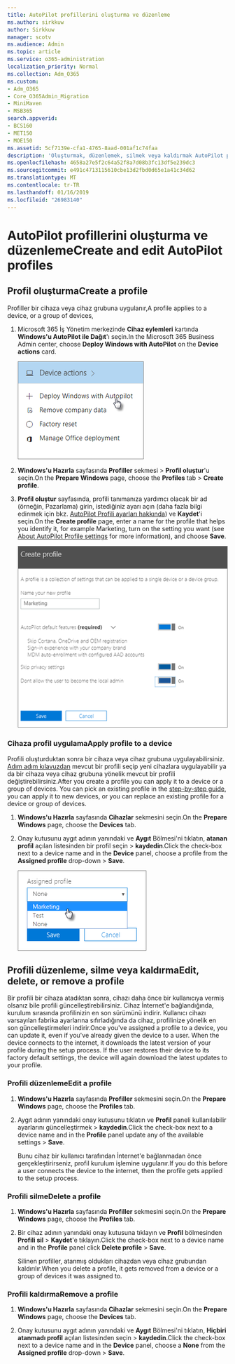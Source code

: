 ```yaml
---
title: AutoPilot profillerini oluşturma ve düzenleme
ms.author: sirkkuw
author: Sirkkuw
manager: scotv
ms.audience: Admin
ms.topic: article
ms.service: o365-administration
localization_priority: Normal
ms.collection: Adm_O365
ms.custom:
- Adm_O365
- Core_O365Admin_Migration
- MiniMaven
- MSB365
search.appverid:
- BCS160
- MET150
- MOE150
ms.assetid: 5cf7139e-cfa1-4765-8aad-001af1c74faa
description: 'Oluşturmak, düzenlemek, silmek veya kaldırmak AutoPilot profilleri hakkında bilgi edinin. '
ms.openlocfilehash: 4658a27e5f2c64a52f8a7d08b3fc13df5e239dc3
ms.sourcegitcommit: e491c4713115610cbe13d2fbd0d65e1a41c34d62
ms.translationtype: MT
ms.contentlocale: tr-TR
ms.lasthandoff: 01/16/2019
ms.locfileid: "26983140"
---
```

# <a name="create-and-edit-autopilot-profiles"></a><span data-ttu-id="b3962-103">AutoPilot profillerini oluşturma ve düzenleme</span><span class="sxs-lookup"><span data-stu-id="b3962-103">Create and edit AutoPilot profiles</span></span>

## <a name="create-a-profile"></a><span data-ttu-id="b3962-104">Profil oluşturma</span><span class="sxs-lookup"><span data-stu-id="b3962-104">Create a profile</span></span>

<span data-ttu-id="b3962-105">Profiller bir cihaza veya cihaz grubuna uygulanır,</span><span class="sxs-lookup"><span data-stu-id="b3962-105">A profile applies to a device, or a group of devices,</span></span>
  
1. <span data-ttu-id="b3962-106">Microsoft 365 İş Yönetim merkezinde **Cihaz eylemleri** kartında **Windows'u AutoPilot ile Dağıt**'ı seçin.</span><span class="sxs-lookup"><span data-stu-id="b3962-106">In the Microsoft 365 Business Admin center, choose **Deploy Windows with AutoPilot** on the **Device actions** card.</span></span> 
    
    ![On the Device actions card, choose Deploy Windows with Autopilot.](media/160d5c2a-11a8-48f9-a8aa-70f084b85448.png)
  
2. <span data-ttu-id="b3962-108">**Windows'u Hazırla** sayfasında **Profiller** sekmesi \> **Profil oluştur**'u seçin.</span><span class="sxs-lookup"><span data-stu-id="b3962-108">On the **Prepare Windows** page, choose the **Profiles** tab \> **Create profile**.</span></span>
    
3. <span data-ttu-id="b3962-109">**Profil oluştur** sayfasında, profili tanımanıza yardımcı olacak bir ad (örneğin, Pazarlama) girin, istediğiniz ayarı açın (daha fazla bilgi edinmek için bkz. [AutoPilot Profili ayarları hakkında](autopilot-profile-settings.md)) ve **Kaydet**'i seçin.</span><span class="sxs-lookup"><span data-stu-id="b3962-109">On the **Create profile** page, enter a name for the profile that helps you identify it, for example Marketing, turn on the setting you want (see [About AutoPilot Profile settings](autopilot-profile-settings.md) for more information), and choose **Save**.</span></span>
    
    ![Enter name and turn on settings in the Create profile panel.](media/63b5a00d-6a5d-48d0-9557-e7531e80702a.png)
  
### <a name="apply-profile-to-a-device"></a><span data-ttu-id="b3962-111">Cihaza profil uygulama</span><span class="sxs-lookup"><span data-stu-id="b3962-111">Apply profile to a device</span></span>

<span data-ttu-id="b3962-p101">Profili oluşturduktan sonra bir cihaza veya cihaz grubuna uygulayabilirsiniz. [Adım adım kılavuzdan](add-autopilot-devices-and-profile.md) mevcut bir profili seçip yeni cihazlara uygulayabilir ya da bir cihaza veya cihaz grubuna yönelik mevcut bir profili değiştirebilirsiniz.</span><span class="sxs-lookup"><span data-stu-id="b3962-p101">After you create a profile you can apply it to a device or a group of devices. You can pick an existing profile in the [step-by-step guide](add-autopilot-devices-and-profile.md), you can apply it to new devices, or you can replace an existing profile for a device or group of devices.</span></span> 
  
1. <span data-ttu-id="b3962-114">**Windows'u Hazırla** sayfasında **Cihazlar** sekmesini seçin.</span><span class="sxs-lookup"><span data-stu-id="b3962-114">On the **Prepare Windows** page, choose the **Devices** tab.</span></span> 
    
2. <span data-ttu-id="b3962-115">Onay kutusunu aygıt adının yanındaki ve **Aygıt** Bölmesi'ni tıklatın, **atanan profil** açılan listesinden bir profil seçin \> **kaydedin**.</span><span class="sxs-lookup"><span data-stu-id="b3962-115">Click the check-box next to a device name and in the **Device** panel, choose a profile from the **Assigned profile** drop-down \> **Save**.</span></span>
    
    ![In the Device panel, select an Assigned profile to apply it.](media/ed0ce33f-9241-4403-a5de-2dddffdc6fb9.png)
  
## <a name="edit-delete-or-remove-a-profile"></a><span data-ttu-id="b3962-117">Profili düzenleme, silme veya kaldırma</span><span class="sxs-lookup"><span data-stu-id="b3962-117">Edit, delete, or remove a profile</span></span>

<span data-ttu-id="b3962-p102">Bir profili bir cihaza atadıktan sonra, cihazı daha önce bir kullanıcıya vermiş olsanız bile profili güncelleştirebilirsiniz. Cihaz İnternet'e bağlandığında, kurulum sırasında profilinizin en son sürümünü indirir. Kullanıcı cihazı varsayılan fabrika ayarlarına sıfırladığında da cihaz, profilinize yönelik en son güncelleştirmeleri indirir.</span><span class="sxs-lookup"><span data-stu-id="b3962-p102">Once you've assigned a profile to a device, you can update it, even if you've already given the device to a user. When the device connects to the internet, it downloads the latest version of your profile during the setup process. If the user restores their device to its factory default settings, the device will again download the latest updates to your profile.</span></span> 
  
### <a name="edit-a-profile"></a><span data-ttu-id="b3962-121">Profili düzenleme</span><span class="sxs-lookup"><span data-stu-id="b3962-121">Edit a profile</span></span>

1. <span data-ttu-id="b3962-122">**Windows'u Hazırla** sayfasında **Profiller** sekmesini seçin.</span><span class="sxs-lookup"><span data-stu-id="b3962-122">On the **Prepare Windows** page, choose the **Profiles** tab.</span></span> 
    
2. <span data-ttu-id="b3962-123">Aygıt adının yanındaki onay kutusunu tıklatın ve **Profil** paneli kullanılabilir ayarlarını güncelleştirmek \> **kaydedin**.</span><span class="sxs-lookup"><span data-stu-id="b3962-123">Click the check-box next to a device name and in the **Profile** panel update any of the available settings \> **Save**.</span></span>
    
    <span data-ttu-id="b3962-124">Bunu cihaz bir kullanıcı tarafından İnternet'e bağlanmadan önce gerçekleştirirseniz, profil kurulum işlemine uygulanır.</span><span class="sxs-lookup"><span data-stu-id="b3962-124">If you do this before a user connects the device to the internet, then the profile gets applied to the setup process.</span></span>
    
### <a name="delete-a-profile"></a><span data-ttu-id="b3962-125">Profili silme</span><span class="sxs-lookup"><span data-stu-id="b3962-125">Delete a profile</span></span>

1. <span data-ttu-id="b3962-126">**Windows'u Hazırla** sayfasında **Profiller** sekmesini seçin.</span><span class="sxs-lookup"><span data-stu-id="b3962-126">On the **Prepare Windows** page, choose the **Profiles** tab.</span></span> 
    
2. <span data-ttu-id="b3962-127">Bir cihaz adının yanındaki onay kutusuna tıklayın ve **Profil** bölmesinden **Profili sil** \> **Kaydet**'e tıklayın.</span><span class="sxs-lookup"><span data-stu-id="b3962-127">Click the check-box next to a device name and in the **Profile** panel click **Delete profile** \> **Save**.</span></span>
    
    <span data-ttu-id="b3962-128">Silinen profiller, atanmış oldukları cihazdan veya cihaz grubundan kaldırılır.</span><span class="sxs-lookup"><span data-stu-id="b3962-128">When you delete a profile, it gets removed from a device or a group of devices it was assigned to.</span></span>
    
### <a name="remove-a-profile"></a><span data-ttu-id="b3962-129">Profili kaldırma</span><span class="sxs-lookup"><span data-stu-id="b3962-129">Remove a profile</span></span>

1. <span data-ttu-id="b3962-130">**Windows'u Hazırla** sayfasında **Cihazlar** sekmesini seçin.</span><span class="sxs-lookup"><span data-stu-id="b3962-130">On the **Prepare Windows** page, choose the **Devices** tab.</span></span> 
    
2. <span data-ttu-id="b3962-131">Onay kutusunu aygıt adının yanındaki ve **Aygıt** Bölmesi'ni tıklatın, **Hiçbiri** **atanmadı profil** açılan listesinden seçin \> **kaydedin**.</span><span class="sxs-lookup"><span data-stu-id="b3962-131">Click the check-box next to a device name and in the **Device** panel, choose a **None** from the **Assigned profile** drop-down \> **Save**.</span></span>
    

